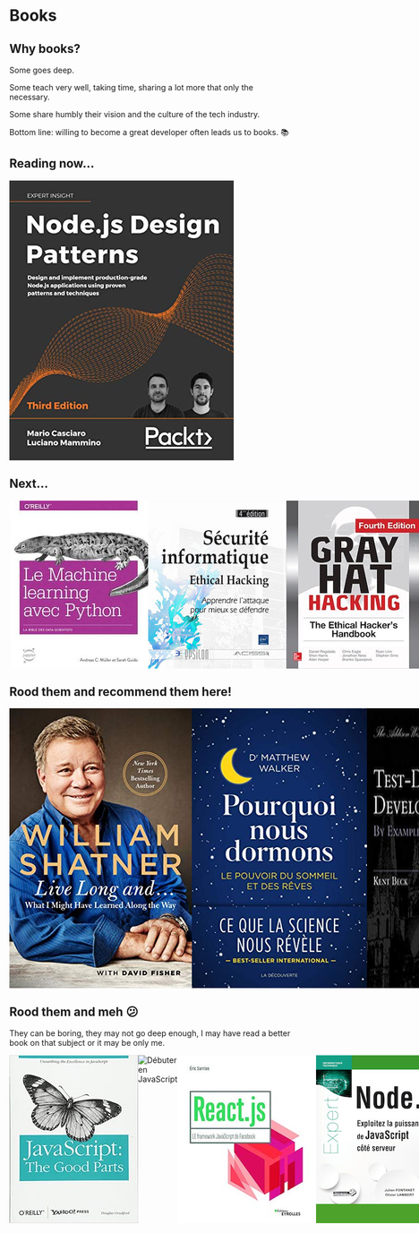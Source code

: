# Books

## Why books?

Some goes deep.

Some teach very well, taking time, sharing a lot more that only the necessary.

Some share humbly their vision and the culture of the tech industry.

Bottom line: willing to become a great developer often leads us to books. 📚

## Reading now...

<div style="display:flex;flex-direction:row;">
    <img src="./images/books/node-design-patterns.jpg" alt="Node.js Design Patterns" />
</div>

## Next...

<div style="display:flex;flex-direction:row;">
    <img src="./images/books/machine-learning-python.jpg" alt="Machine learning avec Python" />
    <img src="./images/books/ethical-hacking-eni.jpg" alt="Ethical hacking - Eni éditions" />
    <img src="./images/books/gray-hat-hacking.jpg" alt="Gray Hat Hacking" />
    <img src="./images/books/functional-domain-modeling.png" alt="Functional Reactive Domain Modeling" />
    <img src="./images/books/practical-monitoring.jpg" alt="Practical Monitoring" />
</div>

## Rood them and recommend them here!

<div style="display:flex;flex-direction:row;">
    <img src="./images/books/live-long-and.jpg" alt="Live Long And... - William Shatner" />
    <img src="./images/books/pourquoi-nous-dormons.jpg" alt="Pourquoi nous dormons - Dr Matthew Walker" />
    <img src="./images/books/tdd.png" alt="Test Driven Development" />
    <img src="./images/books/clean-code.png" alt="Clean code" />
    <img src="./images/books/continuous-delivery.jpg" alt="Continuous Delivery" />
    <img src="./images/books/extreme-programming.jpg" alt="Extreme Programming Explained: Embrace Change" />
    <img src="./images/books/software-craftsman.jpg" alt="Software Crafstman" />
    <img src="./images/books/refactoring-fowler-beck.jpg" alt="Refactoring - Fowler and Beck" />
    <img src="./images/books/ydkjs.jpg" alt="You don't know JS - Kyle Simpson" />
    <img src="./images/books/linux-preparation-a-la-certification.jpg" alt="Linux - Préparation à la certification" />
    <img src="./images/books/html5-reference.jpg" alt="HTML 5 Une référence pour le développeur web" />
    <img src="./images/books/mongodb.jpg" alt="MongoDB" />
    <img src="./images/books/practical-vim.jpg" alt="Practical VIM" />
    <img src="./images/books/vue.jpg" alt="Vue.js" />
    <img src="./images/books/react.jpg" alt="React.js" />
    <img src="./images/books/git.jpg" alt="Git" />
    <img src="./images/books/css3-flexbox.jpg" alt="CSS3 Flexbox" />
    <img src="./images/books/learning-the-vi-and-vim.jpg" alt="Learning the Vi and Vim" />
    <img src="./images/books/programming-ts.jpg" alt="Programming TS" />
</div>

## Rood them and meh 😕

They can be boring, they may not go deep enough, I may have read a better book on that subject or it may be only me.

<div style="display:flex;flex-direction:row;">
    <img src="./images/books/js-good-parts.jpg" alt="JS The good parts" />
    <img src="./images/books/débuter-en-js.jpg" alt="Débuter en JavaScript" />
    <img src="./images/books/react-LE-framework.jpg" alt="React LE framework" />
    <img src="./images/books/node.jpg" alt="Node.js" />
</div>
